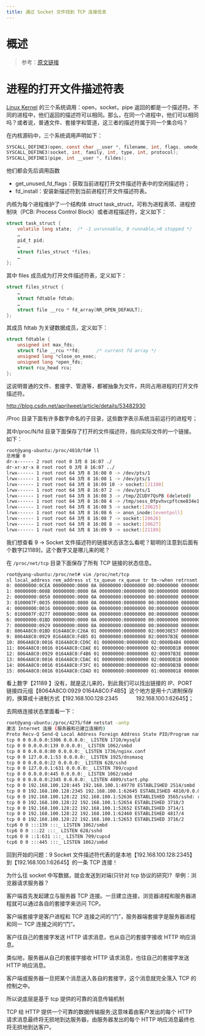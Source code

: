 ```yaml
---
title: 通过 Socket 文件找到 TCP 连接信息
---
```


# 概述

> 参考：[原文链接](https://www.cnblogs.com/web21/p/6520164.html)

# 进程的打开文件描述符表

[Linux Kernel](docs/1.操作系统/Kernel/Linux%20Kernel/Linux%20Kernel.md) 的三个系统调用：open，socket，pipe 返回的都是一个描述符。不同的进程中，他们返回的描述符可以相同。那么，在同一个进程中，他们可以相同吗？或者说，普通文件、套接字和管道，这三者的描述符属于同一个集合吗？

在内核源码中，三个系统调用声明如下：

```c
SYSCALL_DEFINE3(open, const char __user *, filename, int, flags, umode_t, mode);
SYSCALL_DEFINE3(socket, int, family, int, type, int, protocol);
SYSCALL_DEFINE1(pipe, int __user *, fildes);
```

他们都会先后调用函数

- get_unused_fd_flags：获取当前进程打开文件描述符表中的空闲描述符；
- fd_install：安装新描述符到当前进程打开文件描述符表。

内核为每个进程维护了一个结构体 struct task_struct，可称为进程表项、进程控制块（PCB: Process Control Block）或者进程描述符，定义如下：

```c
struct task_struct {
    volatile long state;  /* -1 unrunnable, 0 runnable,>0 stopped */
    …
    pid_t pid;
    …
    struct files_struct *files;
    …
};
```

其中 files 成员成为打开文件描述符表，定义如下：

```c
struct files_struct {
    …
    struct fdtable fdtab;
    …
    struct file __rcu * fd_array[NR_OPEN_DEFAULT];
};
```

其成员 fdtab 为关键数据成员，定义如下：

```c
struct fdtable {
    unsigned int max_fds;
    struct file __rcu **fd;      /* current fd array */
    unsigned long *close_on_exec;
    unsigned long *open_fds;
    struct rcu_head rcu;
};
```

这说明普通的文件、套接字、管道等，都被抽象为文件，共同占用进程的打开文件描述符。

http://blog.csdn.net/aprilweet/article/details/53482930

/Proc 目录下面有许多数字命名的子目录，这些数字表示系统当前运行的进程号；

其中/proc/N/fd 目录下面保存了打开的文件描述符，指向实际文件的一个链接。如下：

```bash
root@yang-ubuntu:/proc/4810/fd# ll
总用量 0
dr-x------ 2 root root 0 3月 8 16:07 ./
dr-xr-xr-x 8 root root 0 3月 8 16:07 ../
lrwx------ 1 root root 64 3月 8 16:08 0 -> /dev/pts/1
lrwx------ 1 root root 64 3月 8 16:08 1 -> /dev/pts/1
lrwx------ 1 root root 64 3月 8 16:09 10 -> socket:[21190]
lrwx------ 1 root root 64 3月 8 16:07 2 -> /dev/pts/1
lrwx------ 1 root root 64 3月 8 16:08 3 -> /tmp/ZCUDY7QsPB (deleted)
lrwx------ 1 root root 64 3月 8 16:08 4 -> /tmp/sess_0fpvhvcpftcme834e1l4beo2i6
lrwx------ 1 root root 64 3月 8 16:08 5 -> socket:[20625]
lrwx------ 1 root root 64 3月 8 16:08 6 -> anon_inode:[eventpoll]
lrwx------ 1 root root 64 3月 8 16:08 7 -> socket:[20626]
lrwx------ 1 root root 64 3月 8 16:08 8 -> socket:[20627]
lrwx------ 1 root root 64 3月 8 16:09 9 -> socket:[21189]
```

我们想查看 9 -> Socket 文件描述符的链接状态该怎么看呢？聪明的注意到后面有个数字\[21189]，这个数字又是哪儿来的呢？

在 `/proc/net/tcp` 目录下面保存了所有 TCP 链接的状态信息。

```bash
root@yang-ubuntu:/proc/net# vim /proc/net/tcp
sl local_address rem_address st tx_queue rx_queue tr tm->when retrnsmt uid timeout inode
0: 00000000:0CEA 00000000:0000 0A 00000000:00000000 00:00000000 00000000 1001 0 9482 1 ffff88001a501a00 100 0 0 10 -1
1: 00000000:008B 00000000:0000 0A 00000000:00000000 00:00000000 00000000 0 0 8916 1 ffff88001a501380 100 0 0 10 -1
2: 00000000:0050 00000000:0000 0A 00000000:00000000 00:00000000 00000000 0 0 11440 1 ffff88001a502080 100 0 0 10 -1
3: 0100007F:0035 00000000:0000 0A 00000000:00000000 00:00000000 00000000 0 0 12333 1 ffff88001a502700 100 0 0 10 -1
4: 00000000:0016 00000000:0000 0A 00000000:00000000 00:00000000 00000000 0 0 7922 1 ffff88001a500000 100 0 0 10 -1
5: 0100007F:0277 00000000:0000 0A 00000000:00000000 00:00000000 00000000 0 0 13302 1 ffff88001a500680 100 0 0 10 -1
6: 00000000:01BD 00000000:0000 0A 00000000:00000000 00:00000000 00000000 0 0 8914 1 ffff88001a500d00 100 0 0 10 -1
7: 00000000:0929 00000000:0000 0A 00000000:00000000 00:00000000 00000000 0 0 20625 1 ffff88001a504100 100 0 0 10 -1
8: 8064A8C0:01BD 0164A8C0:C26A 01 00000000:00000000 02:00030E57 00000000 0 0 13216 2 ffff88001a503a80 22 4 1 10 18
9: 8064A8C0:0929 0164A8C0:F4B5 01 00000000:00000000 02:00097B3E 00000000 0 0 21189 2 ffff88001a505b00 24 4 28 10 -1
10: 8064A8C0:0016 0164A8C0:CD9C 01 00000000:00000000 02:0000B4B4 00000000 0 0 17721 2 ffff88001a503400 22 4 20 10 -1
11: 8064A8C0:0016 0164A8C0:CDAE 01 00000000:00000000 02:0000DB1B 00000000 0 0 18130 2 ffff88001a504e00 24 4 31 10 -1
12: 8064A8C0:0929 0164A8C0:F4B6 01 00000000:00000000 02:00097B3E 00000000 0 0 21190 2 ffff88001a506800 24 4 24 10 -1
13: 8064A8C0:0016 0164A8C0:CDAC 01 00000000:00000000 02:0000DB1B 00000000 0 0 18074 2 ffff88001a502d80 21 4 24 10 -1
14: 8064A8C0:0016 0164A8C0:F3FC 01 00000000:00000000 02:00089B3B 00000000 0 0 20675 2 ffff88001a506180 24 4 25 10 -1
15: 8064A8C0:0016 0164A8C0:CDAD 01 00000080:00000000 01:00000018 00000000 0 0 18102 4 ffff88001a504780 24 4 21 10 -1
```

看上数字【21189 】没有，就是这儿来的，到此我们可以找出链接的 IP、PORT 链接四元组【8064A8C0:0929 0164A8C0:F4B5】这个地方是用十六进制保存的，换算成十进制方式【192.168.100.128:2345            192.168.100.1:62645】；

去网络连接状态里面看一下：

```bash
root@yang-ubuntu:/proc/4275/fd# netstat -antp
激活 Internet 连接 (服务器和已建立连接的)
Proto Recv-Q Send-Q Local Address Foreign Address State PID/Program name
tcp 0 0 0.0.0.0:3306 0.0.0.0:_ LISTEN 1710/mysqld
tcp 0 0 0.0.0.0:139 0.0.0.0:_ LISTEN 1062/smbd
tcp 0 0 0.0.0.0:80 0.0.0.0:_ LISTEN 1736/nginx.conf
tcp 0 0 127.0.0.1:53 0.0.0.0:_ LISTEN 1925/dnsmasq
tcp 0 0 0.0.0.0:22 0.0.0.0:_ LISTEN 628/sshd
tcp 0 0 127.0.0.1:631 0.0.0.0:_ LISTEN 709/cupsd
tcp 0 0 0.0.0.0:445 0.0.0.0:_ LISTEN 1062/smbd
tcp 0 0 0.0.0.0:2345 0.0.0.0:_ LISTEN 4809/start.php
tcp 0 0 192.168.100.128:445 192.168.100.1:49770 ESTABLISHED 2514/smbd
tcp 0 0 192.168.100.128:2345 192.168.100.1:62645 ESTABLISHED 4810/0.0.0.0:2345
tcp 0 0 192.168.100.128:22 192.168.100.1:52636 ESTABLISHED 3565/sshd: root@not
tcp 0 0 192.168.100.128:22 192.168.100.1:52654 ESTABLISHED 3718/3
tcp 0 0 192.168.100.128:22 192.168.100.1:52652 ESTABLISHED 3714/1
tcp 0 0 192.168.100.128:22 192.168.100.1:62460 ESTABLISHED 4817/4
tcp 0 0 192.168.100.128:22 192.168.100.1:52653 ESTABLISHED 3716/2
tcp6 0 0 :::139 :::_ LISTEN 1062/smbd
tcp6 0 0 :::22 :::_ LISTEN 628/sshd
tcp6 0 0 ::1:631 :::_ LISTEN 709/cupsd
tcp6 0 0 :::445 :::_ LISTEN 1062/smbd
```

回到开始的问题：9 Socket 文件描述符代表的是本地【192.168.100.128:2345】到【192.168.100.1:62645】的一条 TCP 连接！

为什么往 socket 中写数据，就会发送到对端(只针对 tcp 协议的研究)?  举例：浏览器请求服务器？

客户端首先发起建立与服务器 TCP 连接。一旦建立连接，浏览器进程和服务器进程就可以通过各自的套接字来访问 TCP。

客户端套接字是客户进程和 TCP 连接之间的“门”，服务器端套接字是服务器进程和同一 TCP 连接之间的“门”。

客户往自己的套接字发送 HTTP 请求消息，也从自己的套接字接收 HTTP 响应消息。

类似地，服务器从自己的套接字接收 HTTP 请求消息，也往自己的套接字发送 HTTP 响应消息。

客户端或服务器一旦把某个消息送入各自的套接字，这个消息就完全落入 TCP 的控制之中。

所以说底层是基于 tcp 提供的可靠的消息传输机制

TCP 给 HTTP 提供一个可靠的数据传输服务;这意味着由客户发出的每个 HTTP 请求消息最终将无损地到达服务器，由服务器发出的每个 HTTP 响应消息最终也将无损地到达客户。


